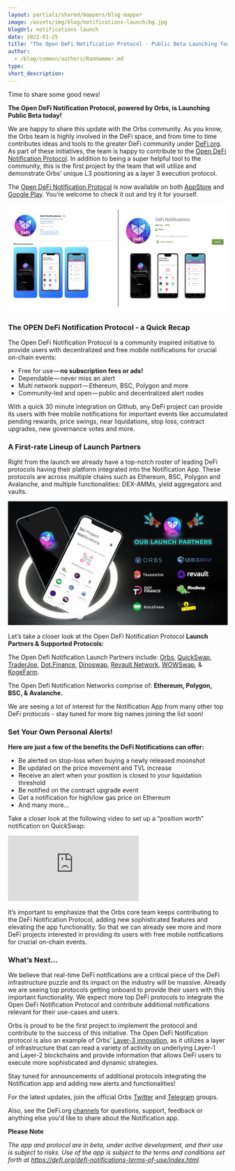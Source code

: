 ```yaml
---
layout: partials/shared/mappers/blog-mapper
image: /assets/img/blog/notifications-launch/bg.jpg
blogUrl: notifications-launch
date: 2022-01-25
title: "The Open DeFi Notification Protocol - Public Beta Launching Today!"
author:
  - /blog/common/authors/RanHammer.md
type:
short_description:
---
```



Time to share some good news!

**The Open DeFi Notification Protocol, powered by Orbs, is Launching Public Beta today!**

We are happy to share this update with the Orbs community. As you know, the Orbs team is highly involved in the DeFi space, and from time to time contributes ideas and tools to the greater DeFi community under [DeFi.org](https://defi.org/). As part of these initiatives, the team is happy to contribute to the [Open DeFi Notification Protocol](https://defi.org/notifications/). In addition to being a super helpful tool to the community, this is the first project by the team that will utilize and demonstrate Orbs’ unique L3 positioning as a layer 3 execution protocol. 

The [Open DeFi Notification Protocol](https://defi.org/notifications/) is now available on both [AppStore](https://apps.apple.com/il/app/defi-notifications/id1588243632) and [Google Play](https://play.google.com/store/apps/details?id=com.orbs.openDefiNotificationsApp). You’re welcome to check it out and try it for yourself.


![app store](/assets/img/blog/notifications-launch/image1.png)




### The OPEN DeFi Notification Protocol - a Quick Recap

The Open DeFi Notification Protocol is a community inspired initiative to provide users with decentralized and free mobile notifications for crucial on-chain events:

- Free for use — **no subscription fees or ads!**
- Dependable — never miss an alert
- Multi network support — Ethereum, BSC, Polygon and more
- Community-led and open — public and decentralized alert nodes

With a quick 30 minute integration on Github, any DeFi project can provide its users with free mobile notifications for important events like accumulated pending rewards, price swings, near liquidations, stop loss, contract upgrades, new governance votes and more.



### A First-rate Lineup of Launch Partners

Right from the launch we already have a top-notch roster of leading DeFi protocols having their platform integrated into the Notification App. These protocols are across multiple chains such as Ethereum, BSC, Polygon and Avalanche, and multiple functionalities: DEX-AMMs, yield aggregators and vaults.

![partners](/assets/img/blog/notifications-launch/image2.jpg)



Let’s take a closer look at the Open DeFi Notification Protocol **Launch Partners & Supported Protocols:**

The Open Defi Notification Launch Partners include: [Orbs](https://www.orbs.com/), [QuickSwap](https://quickswap.exchange/#/swap), [TraderJoe](https://traderjoexyz.com/#/home), [Dot.Finance](https://dot.finance/), [Dinoswap](https://dinoswap.exchange/), [Revault Network](https://www.revault.network/), [WOWSwap](https://wowswap.io/swap), & [KogeFarm](https://kogefarm.io/vaults).

The Open Defi Notification Networks comprise of: **Ethereum, Polygon, BSC, & Avalanche.**


We are seeing a lot of interest for the Notification App from many other top DeFi protocols - stay tuned for more big names joining the list soon!


### Set Your Own Personal Alerts!
 
**Here are just a few of the benefits the DeFi Notifications can offer:**

- Be alerted on stop-loss when buying a newly released moonshot
- Be updated on the price movement and TVL increase
- Receive an alert when your position is closed to your liquidation threshold
- Be notified on the contract upgrade event
- Get a notification for high/low gas price on Ethereum
- And many more…

Take a closer look at the following video to set up a “position worth” notification on QuickSwap: 

<iframe src="https://www.youtube.com/embed/PyS3A11XlWQ" title="YouTube video player" frameborder="0" allow="accelerometer; autoplay; clipboard-write; encrypted-media; gyroscope; picture-in-picture" allowfullscreen></iframe>


It’s important to emphasize that the Orbs core team keeps contributing to the DeFi Notification Protocol, adding new sophisticated features and elevating the app functionality. So that we can already see more and more DeFi projects interested in providing its users with free mobile notifications for crucial on-chain events.



### What’s Next…

We believe that real-time DeFi notifications are a critical piece of the DeFi infrastructure puzzle and its impact on the industry will be massive. Already we are seeing top protocols getting onboard to provide their users with this important functionality. We expect more top DeFi protocols to integrate the Open DeFi Notification Protocol and contribute additional notifications relevant for their use-cases and users.

Orbs is proud to be the first project to implement the protocol and contribute to the success of this initiative. The Open DeFi Notification protocol is also an example of Orbs’ [Layer-3 innovation](https://www.orbs.com/How-Orbs-Hybrid-Architecture-Is-Becoming-a-Game-Changer-in-DeFi/), as it utilizes a layer of infrastructure that can read a variety of activity on underlying Layer-1 and Layer-2 blockchains and provide information that allows DeFi users to execute more sophisticated and dynamic strategies.

Stay tuned for announcements of additional protocols integrating the Notification app and adding new alerts and functionalities!

For the latest updates, join the official Orbs [Twitter](https://twitter.com/orbs_network) and [Telegram](https://t.me/OrbsNetwork) groups.

Also, see the DeFi.org [channels](https://t.me/defiorg) for questions, support, feedback or anything else you'd like to share about the Notification app. 


<div class='line-separator'> </div>

**Please Note**

_The app and protocol are in beta, under active development, and their use is subject to risks. Use of the app is subject to the terms and conditions set forth at https://defi.org/defi-notifications-terms-of-use/index.html._
